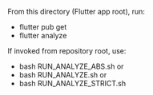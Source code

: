 From this directory (Flutter app root), run:
- flutter pub get
- flutter analyze

If invoked from repository root, use:
- bash RUN_ANALYZE_ABS.sh
or
- bash RUN_ANALYZE.sh
or
- bash RUN_ANALYZE_STRICT.sh
